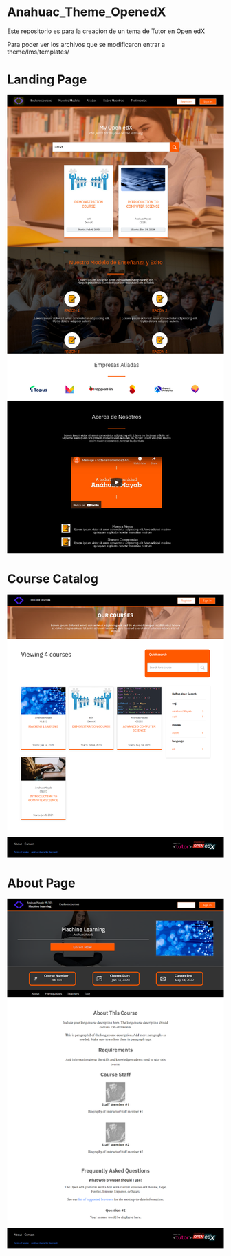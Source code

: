 # Anahuac_Theme_OpenedX

Este repositorio es para la creacion de un tema de Tutor en Open edX 

Para poder ver los archivos que se modificaron entrar a theme/lms/templates/

# Landing Page
![Anahuac_Theme_OpenedX](/screenshots/landing_page_1.png)
![Anahuac_Theme_OpenedX](/screenshots/landing_page_2.png)

# Course Catalog
![Anahuac_Theme_OpenedX](/screenshots/course_catalog.png)

# About Page
![Anahuac_Theme_OpenedX](/screenshots/about_page.png)


